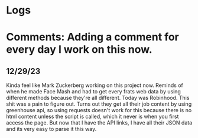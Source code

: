 # Logs

# Comments: Adding a comment for every day I work on this now.

## 12/29/23

Kinda feel like Mark Zuckerberg working on this project now. Reminds of when he made Face Mash and had to get every frats web data by using different methods because they're all different. Today was Robinhood. This shit was a pain to figure out. Turns out they get all their job content by using greenhouse api, so using requests doesn't work for this because there is no html content unless the script is called, which it never is when you first access the page. But now that I have the API links, I have all their JSON data and its very easy to parse it this way.